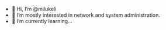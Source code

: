 - 👋 Hi, I’m @milukeli
- 👀 I’m mostly interested in network and system administration.
- 🌱 I’m currently learning...  

<!---
milukeli/milukeli is a ✨ special ✨ repository because its `README.md` (this file) appears on your GitHub profile.
You can click the Preview link to take a look at your changes.
--->
